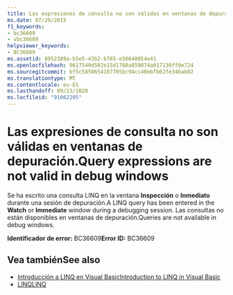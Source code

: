 ```yaml
---
title: Las expresiones de consulta no son válidas en ventanas de depuración.
ms.date: 07/20/2015
f1_keywords:
- bc36609
- vbc36609
helpviewer_keywords:
- BC36609
ms.assetid: 8952389a-b5e5-43b2-b765-e56640054e41
ms.openlocfilehash: 9617540d502e15d1768a859074a017130ff0e724
ms.sourcegitcommit: bf5c5850654187705bc94cc40ebfb62fe346ab02
ms.translationtype: MT
ms.contentlocale: es-ES
ms.lasthandoff: 09/23/2020
ms.locfileid: "91062205"
---
```

# <a name="query-expressions-are-not-valid-in-debug-windows"></a><span data-ttu-id="f1647-102">Las expresiones de consulta no son válidas en ventanas de depuración.</span><span class="sxs-lookup"><span data-stu-id="f1647-102">Query expressions are not valid in debug windows</span></span>

<span data-ttu-id="f1647-103">Se ha escrito una consulta LINQ en la ventana **Inspección** o **Inmediato** durante una sesión de depuración.</span><span class="sxs-lookup"><span data-stu-id="f1647-103">A LINQ query has been entered in the **Watch** or **Immediate** window during a debugging session.</span></span> <span data-ttu-id="f1647-104">Las consultas no están disponibles en ventanas de depuración.</span><span class="sxs-lookup"><span data-stu-id="f1647-104">Queries are not available in debug windows.</span></span>  
  
 <span data-ttu-id="f1647-105">**Identificador de error:** BC36609</span><span class="sxs-lookup"><span data-stu-id="f1647-105">**Error ID:** BC36609</span></span>  
  
## <a name="see-also"></a><span data-ttu-id="f1647-106">Vea también</span><span class="sxs-lookup"><span data-stu-id="f1647-106">See also</span></span>

- [<span data-ttu-id="f1647-107">Introducción a LINQ en Visual Basic</span><span class="sxs-lookup"><span data-stu-id="f1647-107">Introduction to LINQ in Visual Basic</span></span>](../programming-guide/language-features/linq/introduction-to-linq.md)
- [<span data-ttu-id="f1647-108">LINQ</span><span class="sxs-lookup"><span data-stu-id="f1647-108">LINQ</span></span>](../programming-guide/language-features/linq/index.md)
